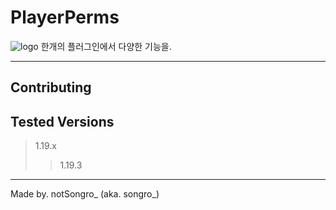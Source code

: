 # PlayerPerms
![logo](https://user-images.githubusercontent.com/89384053/227765337-2f4700fb-5d22-4d31-adf6-ba2669b2d626.png)
한개의 플러그인에서 다양한 기능을.

---

## Contributing


## Tested Versions
> 1.19.x
> > 1.19.3
---
Made by. notSongro_ (aka. songro_)
